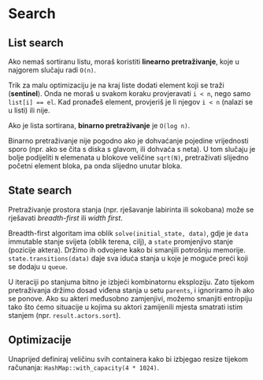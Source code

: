 # Search

## List search

Ako nemaš sortiranu listu, moraš koristiti **linearno pretraživanje**, koje u najgorem slučaju radi `O(n)`.

Trik za malu optimizaciju je na kraj liste dodati element koji se traži (**sentinel**). Onda ne moraš u svakom koraku provjeravati `i < n`, nego samo `list[i] == el`. Kad pronađeš element, provjeriš je li njegov `i < n` (nalazi se u listi) ili nije.

Ako je lista sortirana, **binarno pretraživanje** je `O(log n)`.

Binarno pretraživanje nije pogodno ako je dohvaćanje pojedine vrijednosti sporo (npr. ako se čita s diska s glavom, ili dohvaća s neta). U tom slučaju je bolje podijeliti `N` elemenata u blokove veličine `sqrt(N)`, pretraživati slijedno početni element bloka, pa onda slijedno unutar bloka.

## State search

Pretraživanje prostora stanja (npr. rješavanje labirinta ili sokobana) može se rješavati *breadth-first* ili *width first*.

Breadth-first algoritam ima oblik `solve(initial_state, data)`, gdje je `data` immutable stanje svijeta (oblik terena, cilj), a `state` promjenjivo stanje (pozicije aktera). Držimo ih odvojene kako bi smanjili potrošnju memorije. `state.transitions(data)` daje sva iduća stanja u koje je moguće preći koji se dodaju u `queue`.

U iteraciji po stanjuma bitno je izbjeći kombinatornu eksploziju. Zato tijekom pretraživanja držimo dosad viđena stanja u setu `parents`, i ignoriramo ih ako se ponove. Ako su akteri međusobno zamjenjivi, možemo smanjiti entropiju tako što ćemo situacije u kojima su aktori zamijenili mjesta smatrati istim stanjem (npr. `result.actors.sort`).

## Optimizacije

Unaprijed definiraj veličinu svih containera kako bi izbjegao resize tijekom računanja: `HashMap::with_capacity(4 * 1024)`.

